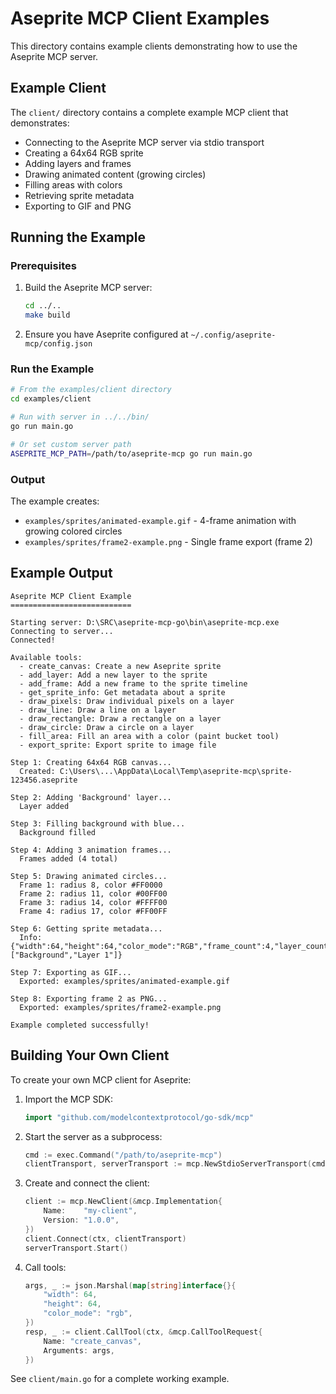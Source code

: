 # Aseprite MCP Client Examples

This directory contains example clients demonstrating how to use the Aseprite MCP server.

## Example Client

The `client/` directory contains a complete example MCP client that demonstrates:

- Connecting to the Aseprite MCP server via stdio transport
- Creating a 64x64 RGB sprite
- Adding layers and frames
- Drawing animated content (growing circles)
- Filling areas with colors
- Retrieving sprite metadata
- Exporting to GIF and PNG

## Running the Example

### Prerequisites

1. Build the Aseprite MCP server:
   ```bash
   cd ../..
   make build
   ```

2. Ensure you have Aseprite configured at `~/.config/aseprite-mcp/config.json`

### Run the Example

```bash
# From the examples/client directory
cd examples/client

# Run with server in ../../bin/
go run main.go

# Or set custom server path
ASEPRITE_MCP_PATH=/path/to/aseprite-mcp go run main.go
```

### Output

The example creates:
- `examples/sprites/animated-example.gif` - 4-frame animation with growing colored circles
- `examples/sprites/frame2-example.png` - Single frame export (frame 2)

## Example Output

```
Aseprite MCP Client Example
===========================

Starting server: D:\SRC\aseprite-mcp-go\bin\aseprite-mcp.exe
Connecting to server...
Connected!

Available tools:
  - create_canvas: Create a new Aseprite sprite
  - add_layer: Add a new layer to the sprite
  - add_frame: Add a new frame to the sprite timeline
  - get_sprite_info: Get metadata about a sprite
  - draw_pixels: Draw individual pixels on a layer
  - draw_line: Draw a line on a layer
  - draw_rectangle: Draw a rectangle on a layer
  - draw_circle: Draw a circle on a layer
  - fill_area: Fill an area with a color (paint bucket tool)
  - export_sprite: Export sprite to image file

Step 1: Creating 64x64 RGB canvas...
  Created: C:\Users\...\AppData\Local\Temp\aseprite-mcp\sprite-123456.aseprite

Step 2: Adding 'Background' layer...
  Layer added

Step 3: Filling background with blue...
  Background filled

Step 4: Adding 3 animation frames...
  Frames added (4 total)

Step 5: Drawing animated circles...
  Frame 1: radius 8, color #FF0000
  Frame 2: radius 11, color #00FF00
  Frame 3: radius 14, color #FFFF00
  Frame 4: radius 17, color #FF00FF

Step 6: Getting sprite metadata...
  Info: {"width":64,"height":64,"color_mode":"RGB","frame_count":4,"layer_count":2,"layers":["Background","Layer 1"]}

Step 7: Exporting as GIF...
  Exported: examples/sprites/animated-example.gif

Step 8: Exporting frame 2 as PNG...
  Exported: examples/sprites/frame2-example.png

Example completed successfully!
```

## Building Your Own Client

To create your own MCP client for Aseprite:

1. Import the MCP SDK:
   ```go
   import "github.com/modelcontextprotocol/go-sdk/mcp"
   ```

2. Start the server as a subprocess:
   ```go
   cmd := exec.Command("/path/to/aseprite-mcp")
   clientTransport, serverTransport := mcp.NewStdioServerTransport(cmd)
   ```

3. Create and connect the client:
   ```go
   client := mcp.NewClient(&mcp.Implementation{
       Name:    "my-client",
       Version: "1.0.0",
   })
   client.Connect(ctx, clientTransport)
   serverTransport.Start()
   ```

4. Call tools:
   ```go
   args, _ := json.Marshal(map[string]interface{}{
       "width": 64,
       "height": 64,
       "color_mode": "rgb",
   })
   resp, _ := client.CallTool(ctx, &mcp.CallToolRequest{
       Name: "create_canvas",
       Arguments: args,
   })
   ```

See `client/main.go` for a complete working example.
